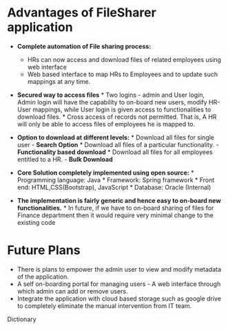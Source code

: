 # Advantages of FileSharer application

* __Complete automation of File sharing process:__
     * HRs can now access and download files of related employees using web interface
     * Web based interface to map HRs to Employees and to update such mappings at any time.
     
* __Secured way to access files__
        * Two logins - admin and User login, Admin login will have the capability to on-board new users, modify HR-User mappings, while User login is given access to functionalities to download files. 
        * Cross access of records not permitted. That is, A HR will only be able to access files of employees he is mapped to.
     
* __Option to download at different levels:__
       * Download all files for single user - __Search Option__ 
       * Download all files of a particular functionality. - __Functionality based download__
       * Download all files for all employees entitled to a HR. - __Bulk Download__
     
* __Core Solution completely implemented using open source:__
       * Programming language: Java
       * Framework: Spring framework
       * Front end: HTML,CSS(Bootstrap), JavaScript
       * Database: Oracle (Internal)
     
* __The implementation is fairly generic and hence easy to on-board new functionalities.__
       * In future, if we have to on-board sharing of files for Finance department then it would require very minimal change to the existing code 

# Future Plans

* There is plans to empower the admin user to view and modify metadata of the application.
* A self on-boarding portal for managing users - A web interface through which admin can add or remove users.
* Integrate the application with cloud based storage such as google drive to completely eliminate the manual intervention from IT team.
 
Dictionary  
